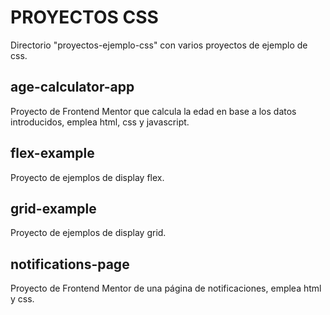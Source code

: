 # PROYECTOS CSS
Directorio "proyectos-ejemplo-css" con varios proyectos de ejemplo de css.

## age-calculator-app
Proyecto de Frontend Mentor que calcula la edad en base a los datos introducidos, emplea html, css y javascript.

## flex-example
Proyecto de ejemplos de display flex.

## grid-example
Proyecto de ejemplos de display grid.

## notifications-page
Proyecto de Frontend Mentor de una página de notificaciones, emplea html y css.